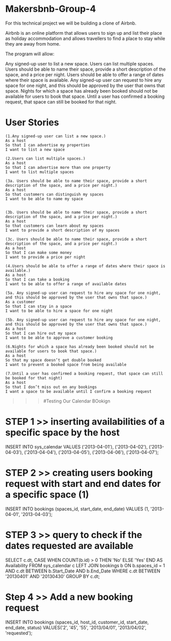 # Makersbnb-Group-4

For this technical project we will be building a clone of Airbnb. 

Airbnb is an online platform that allows users to sign up and list their place as holiday accommodation and allows travellers to find a place to stay while they are away from home.

The program will allow:

Any signed-up user to list a new space.
Users can list multiple spaces.
Users should be able to name their space, provide a short description of the space, and a price per night.
Users should be able to offer a range of dates where their space is available.
Any signed-up user can request to hire any space for one night, and this should be approved by the user that owns that space.
Nights for which a space has already been booked should not be available for users to book that space.
Until a user has confirmed a booking request, that space can still be booked for that night.

# User Stories
```
(1.Any signed-up user can list a new space.)
As a host
So that I can advertise my properties
I want to list a new space

(2.Users can list multiple spaces.)
As a host
So that I can advertise more than one property
I want to list multiple spaces

(3a. Users should be able to name their space, provide a short description of the space, and a price per night.)
As a host
So that customers can distinguish my spaces
I want to be able to name my space


(3b. Users should be able to name their space, provide a short description of the space, and a price per night.)
As a host
So that customers can learn about my spaces
I want to provide a short description of my spaces

(3c. Users should be able to name their space, provide a short description of the space, and a price per night.)
As a host
So that I can make some money
I want to provide a price per night

(4.Users should be able to offer a range of dates where their space is available.)
As a host
So that I can take a booking
I want to be able to offer a range of available dates

(5a. Any signed-up user can request to hire any space for one night, and this should be approved by the user that owns that space.)
As a customer
So that I can stay in a space
I want to be able to hire a space for one night

(5b. Any signed-up user can request to hire any space for one night, and this should be approved by the user that owns that space.)
As a host
So that I can hire out my space
I want to be able to approve a customer booking

(6.Nights for which a space has already been booked should not be available for users to book that space.)
As a host
So that my space doesn’t get double booked
I want to prevent a booked space from being available

(7.Until a user has confirmed a booking request, that space can still be booked for that night)
As a host
So that I don’t miss out on any bookings
I want a space to be available until I confirm a booking request
```


>>> #Testing Our Calendar BOokign 
# STEP 1 >> inserting availabilities of a specific space by the host
INSERT INTO sys_calendar VALUES
('2013-04-01'),
('2013-04-02'),
('2013-04-03'),
('2013-04-04'),
('2013-04-05'),
('2013-04-06'),
('2013-04-07');

# STEP 2 >> creating users booking request with start and end dates for a specific space (1)
INSERT INTO bookings (spaces_id, start_date, end_date) VALUES (1, '2013-04-01', '2013-04-03');

# STEP 3 >> query to check if the dates requested are available 
SELECT	c.dt,
		CASE WHEN COUNT(b.id) > 0 THEN 'No' ELSE 'Yes' END AS Availability
FROM	sys_calendar c
		LEFT JOIN bookings b
			ON b.spaces_id = 1
			AND c.dt BETWEEN b.Start_Date AND b.End_Date
WHERE   c.dt BETWEEN '20130401' AND '20130430'
GROUP BY c.dt;


# Step 4 >> Add a new booking request

INSERT INTO bookings (spaces_id, host_id, customer_id, start_date, end_date, status) VALUES('2', '45', '55', '2013/04/01', '2013/04/02', 'requested');